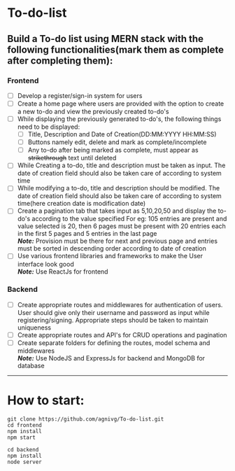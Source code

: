 # To-do-list

## Build a To-do list using MERN stack with the following functionalities(mark them as complete after completing them):

### Frontend
- [ ] Develop a register/sign-in system for users
- [ ] Create a home page where users are provided with the option to create a new to-do and view the previously created to-do's
- [ ] While displaying the previously generated to-do's, the following things need to be displayed:
    - [ ] Title, Description and Date of Creation(DD:MM:YYYY HH:MM:SS)
    - [ ] Buttons namely edit, delete and mark as complete/incomplete
    - [ ] Any to-do after being marked as complete, must appear as ~~strikethrough~~ text until deleted
- [ ] While Creating a to-do, title and description must be taken as input. The date of creation field should also be taken care of according to system time
- [ ] While modifying a to-do, title and description should be modified. The date of creation field should also be taken care of according to system time(here creation date is modification date)
- [ ] Create a pagination tab that takes input as 5,10,20,50 and display the to-do's according to the value specified
For eg: 105 entries are present and value selected is 20, then 6 pages must be present with 20 entries each in the first 5 pages and 5 entries in the last page<br>
***Note:*** Provision must be there for next and previous page and entries must be sorted in descending order according to date of creation
- [ ] Use various frontend libraries and frameworks to make the User interface look good<br>
***Note:*** Use ReactJs for frontend

### Backend
- [ ] Create appropriate routes and middlewares for authentication of users. User should give only their username and password as input while registering/signing.
Appropriate steps should be taken to maintain uniqueness
- [ ] Create appropriate routes and API's for CRUD operations and pagination
- [ ] Create separate folders for defining the routes, model schema and middlewares<br>
***Note:*** Use NodeJS and ExpressJs for backend and MongoDB for database
- - - -
# How to start:
```
git clone https://github.com/agnivg/To-do-list.git
cd frontend
npm install
npm start

cd backend
npm install
node server
```
